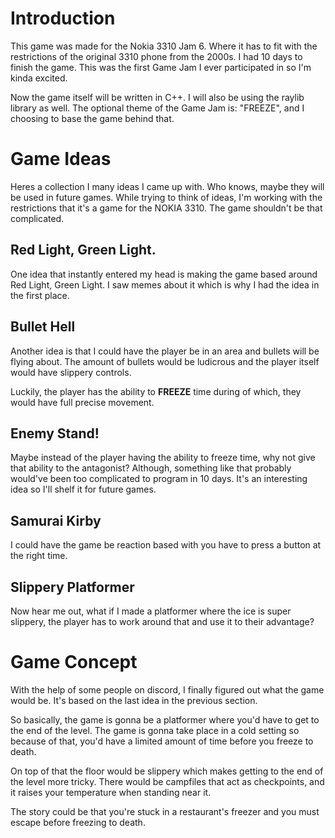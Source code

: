 # Introduction
This game was made for the Nokia 3310 Jam 6. Where it has to fit with the
restrictions of the original 3310 phone from the 2000s. I had 10 days to 
finish the game. This was the first Game Jam I ever participated in so I'm
kinda excited.

Now the game itself will be written in C++. I will also be using the
raylib library as well. The optional theme of the Game Jam is: "FREEZE",
and I choosing to base the game behind that.


# Game Ideas
Heres a collection I many ideas I came up with. Who knows, maybe they will
be used in future games. While trying to think of ideas, I'm working with
the restrictions that it's a game for the NOKIA 3310. The game shouldn't
be that complicated.

## Red Light, Green Light.
One idea that instantly entered my head is making the game based around
Red Light, Green Light. I saw memes about it which is why I had the idea
in the first place.

## Bullet Hell
Another idea is that I could have the player be in an area and bullets
will be flying about. The amount of bullets would be ludicrous and the
player itself would have slippery controls.

Luckily, the player has the ability to **FREEZE** time during of which,
they would have full precise movement.

## Enemy Stand!
Maybe instead of the player having the ability to freeze time, why not
give that ability to the antagonist? Although, something like that
probably would've been too complicated to program in 10 days. It's an 
interesting idea so I'll shelf it for future games.

## Samurai Kirby
I could have the game be reaction based with you have to press a button
at the right time. 

## Slippery Platformer
Now hear me out, what if I made a platformer where the ice is super 
slippery, the player has to work around that and use it to their
advantage?


# Game Concept
With the help of some people on discord, I finally figured out what the 
game would be. It's based on the last idea in the previous section.

So basically, the game is gonna be a platformer where you'd have to get
to the end of the level. The game is gonna take place in a cold setting
so because of that, you'd have a limited amount of time before you freeze
to death.

On top of that the floor would be slippery which makes getting to the
end of the level more tricky. There would be campfiles that act as
checkpoints, and it raises your temperature when standing near it.

The story could be that you're stuck in a restaurant's freezer and you
must escape before freezing to death.
